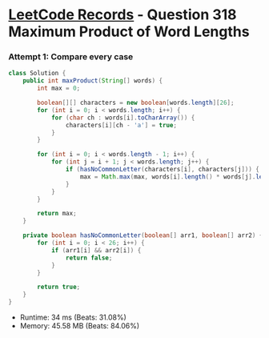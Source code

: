 # [LeetCode Records](../../README.md) - Question 318 Maximum Product of Word Lengths

### Attempt 1: Compare every case
```java
class Solution {
    public int maxProduct(String[] words) {
        int max = 0;

        boolean[][] characters = new boolean[words.length][26];
        for (int i = 0; i < words.length; i++) {
            for (char ch : words[i].toCharArray()) {
                characters[i][ch - 'a'] = true;
            }
        }

        for (int i = 0; i < words.length - 1; i++) {
            for (int j = i + 1; j < words.length; j++) {
                if (hasNoCommonLetter(characters[i], characters[j])) {
                    max = Math.max(max, words[i].length() * words[j].length());
                }
            }
        }

        return max;
    }

    private boolean hasNoCommonLetter(boolean[] arr1, boolean[] arr2) {
        for (int i = 0; i < 26; i++) {
            if (arr1[i] && arr2[i]) {
                return false;
            }
        }

        return true;
    }
}
```
- Runtime: 34 ms (Beats: 31.08%)
- Memory: 45.58 MB (Beats: 84.06%)

<br>
